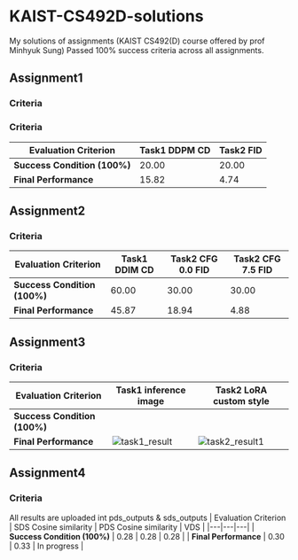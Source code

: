 # KAIST-CS492D-solutions
My solutions of assignments (KAIST CS492(D) course offered by prof Minhyuk Sung)
Passed 100% success criteria across all assignments.

## Assignment1
### Criteria
### Criteria
| Evaluation Criterion | Task1 DDPM CD | Task2 FID |
|---|---|---|
| **Success Condition \(100%\)** | 20.00 | 20.00 |
| **Final Performance**  | 15.82  | 4.74 |

## Assignment2
### Criteria
| Evaluation Criterion | Task1 DDIM CD | Task2 CFG 0.0 FID | Task2 CFG 7.5 FID |
|---|---|---|---|
| **Success Condition \(100%\)** | 60.00 | 30.00 | 30.00 |
| **Final Performance**  | 45.87  | 18.94 | 4.88 |

## Assignment3
### Criteria
| Evaluation Criterion | Task1 inference image | Task2 LoRA custom style |
|---|---|---|
| **Success Condition \(100%\)** |  |  |
| **Final Performance**  | ![task1_result](https://github.com/user-attachments/assets/bdf31f3e-c17c-4461-9d76-90afabc4394f) | ![task2_result1](https://github.com/user-attachments/assets/0a2ff906-82e1-4c04-8dd0-507aafd9b5de) |

## Assignment4
### Criteria
All results are uploaded int pds_outputs & sds_outputs
| Evaluation Criterion | SDS Cosine similarity | PDS Cosine similarity | VDS |
|---|---|---|
| **Success Condition \(100%\)** | 0.28 | 0.28 | 0.28 |
| **Final Performance**  | 0.30 | 0.33 | In progress |
